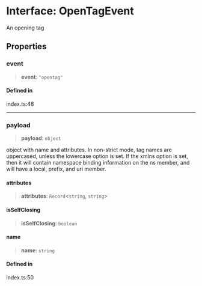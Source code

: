 # Interface: OpenTagEvent

An opening tag

## Properties

### event

> **event**: `"opentag"`

#### Defined in

index.ts:48

***

### payload

> **payload**: `object`

object with name and attributes. In non-strict mode, tag names are uppercased, unless the lowercase option is set. If the xmlns option is set, then it will contain namespace binding information on the ns member, and will have a local, prefix, and uri member.

#### attributes

> **attributes**: `Record`\<`string`, `string`\>

#### isSelfClosing

> **isSelfClosing**: `boolean`

#### name

> **name**: `string`

#### Defined in

index.ts:50
